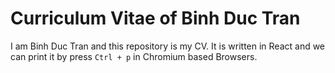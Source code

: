 # Curriculum Vitae of Binh Duc Tran

I am Binh Duc Tran and this repository is my CV. It is written in React and we
can print it by press `Ctrl + p` in Chromium based Browsers.
